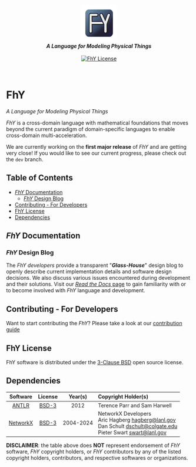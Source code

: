 <div align=center>
    <img
        src="docs/source/_static/img/fhy_logo.png"
        alt="FhYLogo"
        height=100ex
    >
    <br>
    <em><b>A Language for Modeling Physical Things</b></em>
    <br><br>
    <a href="https://github.com/actlab-fhy/FhY/blob/main/LICENSE">
        <img alt="FhY License" src="https://img.shields.io/badge/License-BSD_3--Clause-blue.svg">
    </a>
</div>

<h1>
    <br>
    FhY
</h1>

*A Language for Modeling Physical Things*

*FhY* is a cross-domain language with mathematical foundations that moves beyond the
current paradigm of domain-specific languages to enable cross-domain multi-acceleration.

We are currently working on the **first major release** of *FhY* and are getting very close!
If you would like to see our current progress, please check out the `dev` branch.

<!-- omit in toc -->
## Table of Contents

- [*FhY* Documentation](#fhy-documentation)
  - [*FhY* Design Blog](#fhy-design-blog)
- [Contributing - For Developers](#contributing---for-developers)
- [FhY License](#fhy-license)
- [Dependencies](#dependencies)


## *FhY* Documentation

### *FhY* Design Blog

The *FhY developers* provide a transparent "***Glass-House***" design blog to openly
describe current implementation details and software design decisions. We also discuss
various issues encountered during development and their solutions. Visit our
[*Read the Docs* page](https://fhy.readthedocs.io/en/latest/design_blog/index.html) to
gain familiarity with or to become involved with *FhY* language and development.


## Contributing - For Developers

Want to start contributing the *FhY*? Please take a look at our
[contribution guide](CONTRIBUTING.md)


## FhY License

FhY software is distributed under the [3-Clause BSD](LICENSE) open source license.


## Dependencies

| Software | License | Year(s)   | Copyright Holder(s)                                 |
|:--------:|:-------:|:---------:|:----------------------------------------------------|
| [ANTLR](https://github.com/antlr/antlr4) | [BSD-3](https://www.antlr.org/license.html) | 2012 | Terence Parr and Sam Harwell |
| [NetworkX](https://github.com/networkx/networkx) | [BSD-3](https://networkx.org/documentation/stable/#license) | 2004-2024 | NetworkX Developers<br>Aric Hagberg <hagberg@lanl.gov><br>Dan Schult <dschult@colgate.edu><br>Pieter Swart <swart@lanl.gov> |

**DISCLAIMER**: the table above does **NOT** represent endorsement of *FhY* software, *FhY* copyright holders, or *FhY* contributors by any of the listed copyright holders, contributors, and respective softwares or organizations.
